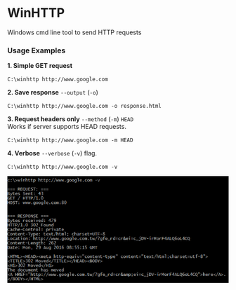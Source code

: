 # WinHTTP
Windows cmd line tool to send HTTP requests  

### Usage Examples

**1. Simple GET request**  
```
C:\winhttp http://www.google.com
```  
**2. Save response**  `--output` (`-o`)  
```
C:\winhttp http://www.google.com -o response.html
```  
**3. Request headers only**  `--method` (`-m`) `HEAD`  
Works if server supports HEAD requests.  
```
C:\winhttp http://www.google.com -m HEAD
```  
**4. Verbose** `--verbose` (`-v`) flag.  
```
C:\winhttp http://www.google.com -v
```  

![Command line screenshot](winhttp_cmd.png?raw=true)
